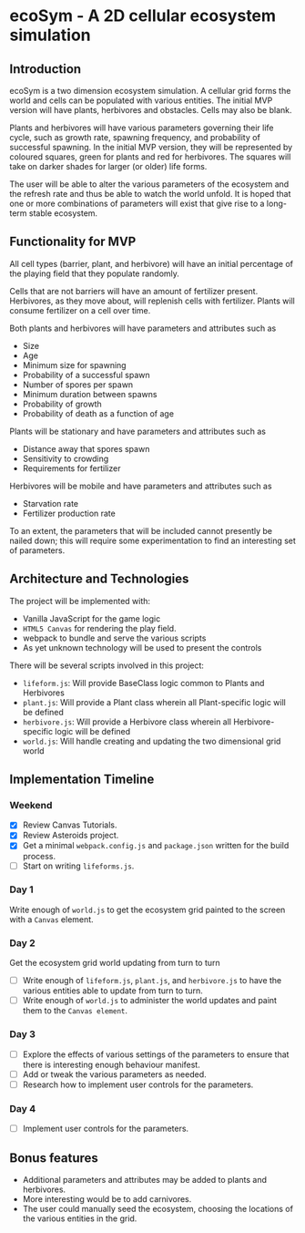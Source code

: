 # ecoSym - A 2D cellular ecosystem simulation

## Introduction

ecoSym is a two dimension ecosystem simulation. A cellular grid forms
the world and cells can be populated with various entities. The initial
MVP version will have plants, herbivores and obstacles. Cells may also
be blank.

Plants and herbivores will have various parameters governing their life
cycle, such as growth rate, spawning frequency, and probability of
successful spawning. In the initial MVP version, they will be
represented by coloured squares, green for plants and red for
herbivores. The squares will take on darker shades for larger (or older)
life forms.

The user will be able to alter the various parameters of the ecosystem
and the refresh rate and thus be able to watch the world unfold. It is
hoped that one or more combinations of parameters will exist that give
rise to a long-term stable ecosystem.

## Functionality for MVP

All cell types (barrier, plant, and herbivore) will have an initial
percentage of the playing field that they populate randomly.

Cells that are not barriers will have an amount of fertilizer present.
Herbivores, as they move about, will replenish cells with fertilizer.
Plants will consume fertilizer on a cell over time.

Both plants and herbivores will have parameters and attributes such as
* Size
* Age
* Minimum size for spawning
* Probability of a successful spawn
* Number of spores per spawn
* Minimum duration between spawns
* Probability of growth
* Probability of death as a function of age

Plants will be stationary and have parameters and attributes such as
* Distance away that spores spawn
* Sensitivity to crowding
* Requirements for fertilizer


Herbivores will be mobile and have parameters and attributes such as
* Starvation rate
* Fertilizer production rate

To an extent, the parameters that will be included cannot presently be
nailed down; this will require some experimentation to find an
interesting set of parameters.

## Architecture and Technologies

The project will be implemented with:
* Vanilla JavaScript for the game logic
* `HTML5 Canvas` for rendering the play field.
* webpack to bundle and serve the various scripts
* As yet unknown technology will be used to present the controls

There will be several scripts involved in this project:

* `lifeform.js`: Will provide BaseClass logic common to Plants and
  Herbivores
* `plant.js`: Will provide a Plant class wherein all Plant-specific
  logic will be defined
* `herbivore.js`: Will provide a Herbivore class wherein all Herbivore-specific
  logic will be defined  
* `world.js`: Will handle creating and updating the two dimensional grid
  world


## Implementation Timeline

### Weekend 

- [x] Review Canvas Tutorials.
- [x] Review Asteroids project.
- [x] Get a minimal `webpack.config.js` and `package.json` written for the
      build process.
- [ ] Start on writing `lifeforms.js`.      

### Day 1
Write enough of `world.js` to get the ecosystem grid painted to the screen with a `Canvas` element.
### Day 2
Get the ecosystem grid world updating from turn to turn
- [ ] Write enough of `lifeform.js`, `plant.js`, and `herbivore.js` to
      have the various entities able to update from turn to turn.
- [ ] Write enough of `world.js` to administer the world updates and
      paint them to the `Canvas element`.

### Day 3
- [ ] Explore the effects of various settings of the parameters to
     ensure that there is interesting enough behaviour manifest.
- [ ] Add or tweak the various parameters as needed.
- [ ] Research how to implement user controls for the parameters. 
### Day 4
- [ ] Implement user controls for the parameters.

## Bonus features

* Additional parameters and attributes may be added to plants and
herbivores.
* More interesting would be to add carnivores.
* The user could manually seed the ecosystem, choosing the locations of
the various entities in the grid.
